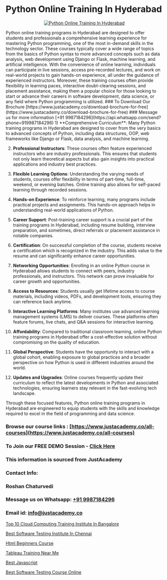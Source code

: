 # Python Online Training In Hyderabad

<p align="center">
  <a href="https://justacademy.co/course-detail/python-training">
    <img src="https://justacademy.co/storage2/course_image/1709713400_course_image.webp" alt="Python Online Training In Hyderabad">
  </a>
</p>
Python online training programs in Hyderabad are designed to offer students and professionals a comprehensive learning experience for mastering Python programming, one of the most in-demand skills in the technology sector. These courses typically cover a wide range of topics from the basics of Python syntax to more advanced concepts such as data analysis, web development using Django or Flask, machine learning, and artificial intelligence. With the convenience of online learning, individuals can participate in live sessions, access pre-recorded lectures, and work on real-world projects to gain hands-on experience, all under the guidance of experienced instructors. Moreover, these training courses often provide flexibility in learning paces, interactive doubt-clearing sessions, and placement assistance, making them a popular choice for those looking to start or advance their careers in software development, data science, or any field where Python programming is utilized.
### To Download Our Brochure [https://www.justacademy.co/download-brochure-for-free](https://www.justacademy.co/download-brochure-for-free)
### Message us for more information [+91 9987184296](https://api.whatsapp.com/send?phone=919987184296)
1) **Comprehensive Curriculum**: Many Python training programs in Hyderabad are designed to cover from the very basics to advanced concepts of Python, including data structures, OOP, web frameworks like Django or Flask, data analysis, and machine learning.

2) **Professional Instructors**: These courses often feature experienced instructors who are industry professionals. This ensures that students not only learn theoretical aspects but also gain insights into practical applications and industry best practices.

3) **Flexible Learning Options**: Understanding the varying needs of students, courses offer flexibility in terms of part-time, full-time, weekend, or evening batches. Online training also allows for self-paced learning through recorded sessions.

4) **Hands-on Experience**: To reinforce learning, many programs include practical projects and assignments. This hands-on approach helps in understanding real-world applications of Python.

5) **Career Support**: Post-training career support is a crucial part of the training programs in Hyderabad, including resume building, interview preparation, and sometimes, direct referrals or placement assistance in notable companies.

6) **Certification**: On successful completion of the course, students receive a certification which is recognized in the industry. This adds value to the resume and can significantly enhance career opportunities.

7) **Networking Opportunities**: Enrolling in an online Python course in Hyderabad allows students to connect with peers, industry professionals, and instructors. This network can prove invaluable for career growth and opportunities.

8) **Access to Resources**: Students usually get lifetime access to course materials, including videos, PDFs, and development tools, ensuring they can reference back anytime.

9) **Interactive Learning Platforms**: Many institutes use advanced learning management systems (LMS) to deliver courses. These platforms often feature forums, live chats, and Q&A sessions for interactive learning.

10) **Affordability**: Compared to traditional classroom learning, online Python training programs in Hyderabad offer a cost-effective solution without compromising on the quality of education.

11) **Global Perspective**: Students have the opportunity to interact with a global cohort, enabling exposure to global practices and a broader perspective on how Python is used in different industries around the world.

12) **Updates and Upgrades**: Online courses frequently update their curriculum to reflect the latest developments in Python and associated technologies, ensuring learners stay relevant in the fast-evolving tech landscape.

Through these focused features, Python online training programs in Hyderabad are engineered to equip students with the skills and knowledge required to excel in the field of programming and data science.

### Browse our course links : [https://www.justacademy.co/all-courses](https://www.justacademy.co/all-courses) 
### To Join our FREE DEMO Session - [Click Here](https://www.justacademy.co/register-for-course-demo)


### This information is sourced from JustAcademy
### Contact Info:
### Roshan Chaturvedi
### Message us on Whatsapp: [+91 9987184296](https://api.whatsapp.com/send?phone=919987184296)
### Email id: [info@justacademy.co](mailto:info@justacademy.co)
                
[Top 10 Cloud Computing Training Institute In Bangalore](https://www.linkedin.com/pulse/top-10-cloud-computing-training-institute-l8yoc?trackingId=cQwmt9IqllA9CVjQFaGbsA%3D%3D&lipi=urn%3Ali%3Apage%3Ad_flagship3_company_admin%3Bl%2F2BBmIARsmtdD8COUq0ig%3D%3D)

[Best Software Testing Institute In Chennai](https://www.linkedin.com/pulse/best-software-testing-institute-chennai-justacademy-delhi-ghemc/)

[Html Beginners Course](https://medium.com/@negishivu99/html-beginners-course-d3e614556c1c)

[Tableau Training Near Me](https://medium.com/@prempja40/tableau-training-near-me-ec43ac5cd35e)

[Best Javascript](https://justacademyin.github.io/justacademy/best-javascript)

[Best Software Testing Course Online](https://justacademyin.github.io/justacademy/best-software-testing-course-online)

